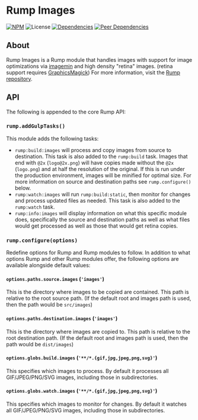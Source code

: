 # Rump Images
[![NPM](http://img.shields.io/npm/v/rump-images.svg?style=flat-square)](https://www.npmjs.org/package/rump-images)
![License](http://img.shields.io/npm/l/rump-images.svg?style=flat-square)
[![Dependencies](http://img.shields.io/david/rumps/rump-images.svg?style=flat-square)](https://david-dm.org/rumps/rump-images)
[![Peer Dependencies](http://img.shields.io/david/peer/rumps/rump-images.svg?style=flat-square)](https://david-dm.org/rumps/rump-images#info=peerDependencies)


## About
Rump Images is a Rump module that handles images with support for image
optimizations via [imagemin](https://github.com/imagemin/imagemin) and high
density "retina" images. (retina support requires
[GraphicsMagick](http://www.graphicsmagick.org/)) For more information, visit
the [Rump repository](https://github.com/rumps/rump).


## API
The following is appended to the core Rump API:

### `rump.addGulpTasks()`
This module adds the following tasks:
- `rump:build:images` will process and copy images from source to destination.
  This task is also added to the `rump:build` task. Images that end with `@2x`
  (`logo@2x.png`) will have copies made without the `@2x` (`logo.png`) and at
  half the resolution of the original. If this is run under the production
  environment, images will be minified for optimal size. For more information
  on source and destination paths see `rump.configure()` below.
- `rump:watch:images` will run `rump:build:static`, then monitor for changes
  and process updated files as needed. This task is also added to the
  `rump:watch` task.
- `rump:info:images` will display information on what this specific module
  does, specifically the source and destination paths as well as what files
  would get processed as well as those that would get retina copies.

### `rump.configure(options)`
Redefine options for Rump and Rump modules to follow. In addition to what
options Rump and other Rump modules offer, the following options are
available alongside default values:

#### `options.paths.source.images` (`'images'`)
This is the directory where images to be copied are contained. This path is
relative to the root source path. (If the default root and images path is used,
then the path would be `src/images`)

#### `options.paths.destination.images` (`'images'`)
This is the directory where images are copied to. This path is relative to the
root destination path. (If the default root and images path is used, then the
path would be `dist/images`)

#### `options.globs.build.images` (`'**/*.{gif,jpg,jpeg,png,svg}'`)
This specifies which images to process. By default it processes all
GIF/JPEG/PNG/SVG images, including those in subdirectories.

#### `options.globs.watch.images` (`'**/*.{gif,jpg,jpeg,png,svg}'`)
This specifies which images to monitor for changes. By default it watches all
GIF/JPEG/PNG/SVG images, including those in subdirectories.
